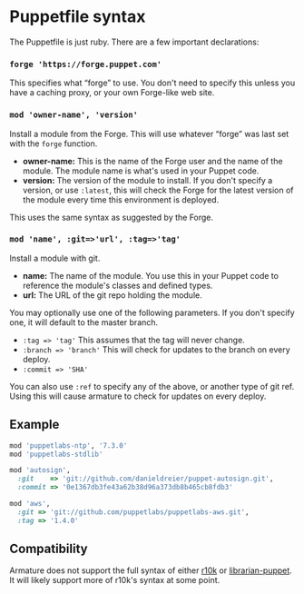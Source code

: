 # Puppetfile syntax

The Puppetfile is just ruby. There are a few important declarations:

### `forge 'https://forge.puppet.com'`

This specifies what “forge” to use. You don't need to specify this unless you
have a caching proxy, or your own Forge-like web site.

### `mod 'owner-name', 'version'`

Install a module from the Forge. This will use whatever “forge” was last set
with the `forge` function.

* **owner-name:** This is the name of the Forge user and the name of the
  module. The module name is what's used in your Puppet code.
* **version:** The version of the module to install. If you don't specify a
  version, or use `:latest`, this will check the Forge for the latest version
  of the module every time this environment is deployed.

This uses the same syntax as suggested by the Forge.

### `mod 'name', :git=>'url', :tag=>'tag'`

Install a module with git.

* **name:** The name of the module. You use this in your Puppet code to
  reference the module's classes and defined types.
* **url:** The URL of the git repo holding the module.

You may optionally use one of the following parameters. If you don't specify
one, it will default to the master branch.

* `:tag => 'tag'` This assumes that the tag will never change.
* `:branch => 'branch'` This will check for updates to the branch on every
  deploy.
* `:commit => 'SHA'`

You can also use `:ref` to specify any of the above, or another type of git
ref. Using this will cause armature to check for updates on every deploy.

## Example

~~~ ruby
mod 'puppetlabs-ntp', '7.3.0'
mod 'puppetlabs-stdlib'

mod 'autosign',
  :git    => 'git://github.com/danieldreier/puppet-autosign.git',
  :commit => '0e1367db3fe43a62b38d96a373db8b465cb8fdb3'

mod 'aws',
  :git => 'git://github.com/puppetlabs/puppetlabs-aws.git',
  :tag => '1.4.0'
~~~

## Compatibility

Armature does not support the full syntax of either
[r10k](https://github.com/puppetlabs/r10k/blob/master/doc/puppetfile.mkd) or
[librarian-puppet](http://librarian-puppet.com). It will likely support more of
r10k's syntax at some point.
